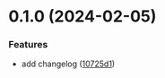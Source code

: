 # 0.1.0 (2024-02-05)


### Features

* add changelog ([10725d1](https://github.com/nadolsw/greetings-ci/commit/10725d119d9eb8b171888d594fb9671df98fc518))



